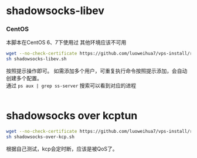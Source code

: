 # shadowsocks-libev
### CentOS
本脚本在CentOS 6、7下使用过
其他环境应该不可用
```bash
wget --no-check-certificate https://github.com/luoweihua7/vps-install/raw/master/shadowsocks/shadowsocks-libev.sh
sh shadowsocks-libev.sh
```
按照提示操作即可。
如需添加多个用户，可重复执行命令按照提示添加，会自动创建多个配置。<br>
通过 `ps aux | grep ss-server` 搜索可以看到对应的进程
<br>
<br>

# shadowsocks over kcptun
```bash
wget --no-check-certificate https://github.com/luoweihua7/vps-install/raw/master/shadowsocks/shadowsocks-over-kcp.sh
sh shadowsocks-over-kcp.sh
```
根据自己测试，kcp会定时断，应该是被QoS了。
